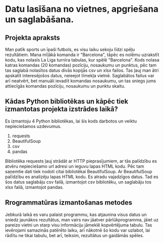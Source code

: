 # Datu lasīšana no vietnes, apgriešana un saglabāšana.

## Projekta apraksts
Man patīk sports un īpaši futbols, es visu laiku sekoju līdzi spēļu rezultātiem. Mana mīļākā komanda ir "Barcelona", tāpēc es nolēmu uzrakstīt kodu, kas nolasīs La Liga turnīra tabulas, kur spēlē "Barcelona". Kods nolasa katras komandas (20 komandas) pozīciju, nosaukumu un punktus, pēc tam tas saglabā nolasītos datus divās kopijās csv un xlsx failos. Tas ļauj man ātri apskatīt interesējošos datus, neieejot tīmekļa vietnē. Saglabātos failus var arī neatvērt, bet manuāli ievadīt komandas nosaukumu, un tas sniegs jums attiecīgās komandas pozīciju, nosaukumu un punktu skaitu.

## Kādas Python bibliotēkas un kāpēc tiek izmantotas projekta izstrādes laikā?
Es izmantoju 4 Python bibliotēkas, lai šis kods darbotos un veiktu nepieciešamos uzdevumus.
1. requests
2. BeautifulSoup
3. csv
4. pandas

Bibliotēka requests ļauj strādāt ar HTTP pieprasījumiem, ar tās palīdzību es atvēru nepieciešamo url adresi un ieguvu lapas HTML kodu. Pēc tam saņemtie dati tiek nodoti citai bibliotēkai BeautifulSoup. 
Ar BeautifulSoup palīdzību es analizēju lapas HTML kodu. Es atradu vajadzīgos datus. 
Tad es šos datus saglabāju csv failā, izmantojot csv bibliotēku, un saglabāju tos xlsx failā, izmantojot pandas.

## Rrogrammatūras izmantošanas metodes
Jebkurā laikā es varu palaist programmu, kas atjaunina visus datus un sniedz jaunākos rezultātus, man vairs nav jāatver pārlūkprogramma, jāiet uz pareizo vietni un starp visu informāciju jāmeklē kopvērtējuma tabulu. Tas ievērojami samazinās patērēto laiku, arī nākotnē šo kodu var uzlabot, lai rādītu ne tikai tabulu, bet arī, teiksim, rezultātus un gaidāmās spēles.
